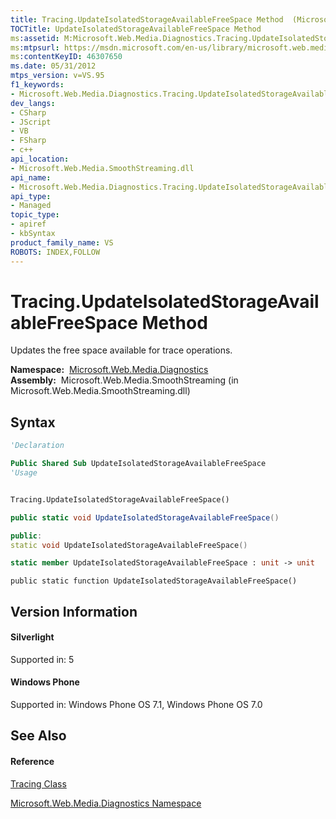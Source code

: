```yaml
---
title: Tracing.UpdateIsolatedStorageAvailableFreeSpace Method  (Microsoft.Web.Media.Diagnostics)
TOCTitle: UpdateIsolatedStorageAvailableFreeSpace Method
ms:assetid: M:Microsoft.Web.Media.Diagnostics.Tracing.UpdateIsolatedStorageAvailableFreeSpace
ms:mtpsurl: https://msdn.microsoft.com/en-us/library/microsoft.web.media.diagnostics.tracing.updateisolatedstorageavailablefreespace(v=VS.95)
ms:contentKeyID: 46307650
ms.date: 05/31/2012
mtps_version: v=VS.95
f1_keywords:
- Microsoft.Web.Media.Diagnostics.Tracing.UpdateIsolatedStorageAvailableFreeSpace
dev_langs:
- CSharp
- JScript
- VB
- FSharp
- c++
api_location:
- Microsoft.Web.Media.SmoothStreaming.dll
api_name:
- Microsoft.Web.Media.Diagnostics.Tracing.UpdateIsolatedStorageAvailableFreeSpace
api_type:
- Managed
topic_type:
- apiref
- kbSyntax
product_family_name: VS
ROBOTS: INDEX,FOLLOW
---
```


# Tracing.UpdateIsolatedStorageAvailableFreeSpace Method

Updates the free space available for trace operations.

**Namespace:**  [Microsoft.Web.Media.Diagnostics](microsoft-web-media-diagnostics-namespace_1.md)  
**Assembly:**  Microsoft.Web.Media.SmoothStreaming (in Microsoft.Web.Media.SmoothStreaming.dll)

## Syntax

``` vb
'Declaration

Public Shared Sub UpdateIsolatedStorageAvailableFreeSpace
'Usage


Tracing.UpdateIsolatedStorageAvailableFreeSpace()
```

``` csharp
public static void UpdateIsolatedStorageAvailableFreeSpace()
```

``` c++
public:
static void UpdateIsolatedStorageAvailableFreeSpace()
```

``` fsharp
static member UpdateIsolatedStorageAvailableFreeSpace : unit -> unit 
```

``` jscript
public static function UpdateIsolatedStorageAvailableFreeSpace()
```

## Version Information

#### Silverlight

Supported in: 5  

#### Windows Phone

Supported in: Windows Phone OS 7.1, Windows Phone OS 7.0  

## See Also

#### Reference

[Tracing Class](tracing-class-microsoft-web-media-diagnostics_1.md)

[Microsoft.Web.Media.Diagnostics Namespace](microsoft-web-media-diagnostics-namespace_1.md)


